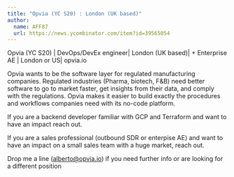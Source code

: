 ```yaml
---
title: "Opvia (YC S20) : London (UK based)"
author:
  name: AFF87
  url: https://news.ycombinator.com/item?id=39565054
---
```

Opvia (YC S20) | DevOps&#x2F;DevEx engineer| London (UK based)| + Enterprise AE | London or US| opvia.io

Opvia wants to be the software layer for regulated manufacturing companies. Regulated industries (Pharma, biotech, F&amp;B) need better software to go to market faster, get insights from their data, and comply with the regulations. Opvia makes it easier to build exactly the procedures and workflows companies need with its no-code platform.

If you are a backend developer familiar with GCP and Terraform and want to have an impact reach out.

If you are a sales professional (outbound SDR or enterpise AE) and want to have an impact on a small sales team with a huge market, reach out.

Drop me a line (alberto@opvia.io) if you need further info or are looking for a different position
